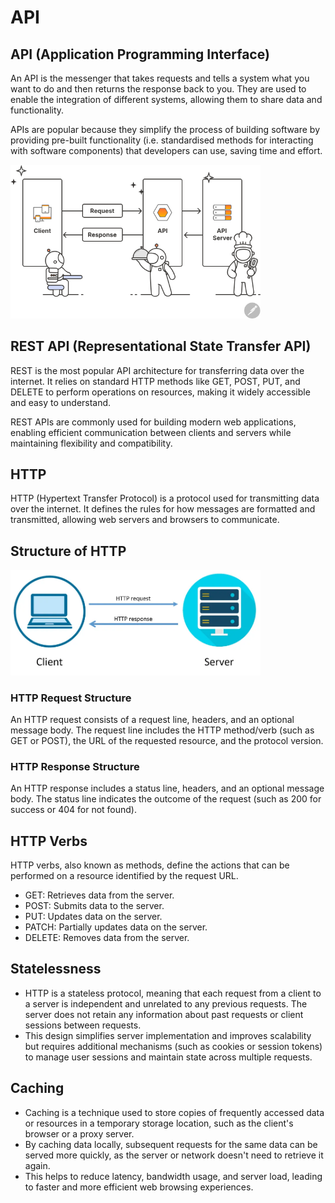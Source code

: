 # API

## API (Application Programming Interface)

An API is the messenger that takes requests and tells a system what you want to do and then returns the response back to you.
They are used to enable the integration of different systems, allowing them to share data and functionality. 

APIs are popular because they simplify the process of building software by providing pre-built functionality (i.e. standardised methods for interacting with software components) that developers can use, saving time and effort.

<img src="assets/img3.png" alt="Data Transfer Process in API Communication" width="400px">

## REST API (Representational State Transfer API)

REST is the most popular API architecture for transferring data over the internet.  It relies on standard HTTP methods like GET, POST, PUT, and DELETE to perform operations on resources, making it widely accessible and easy to understand.

REST APIs are commonly used for building modern web applications, enabling efficient communication between clients and servers while maintaining flexibility and compatibility.

## HTTP

HTTP (Hypertext Transfer Protocol) is a protocol used for transmitting data over the internet. It defines the rules for how messages are formatted and transmitted, allowing web servers and browsers to communicate.

## Structure of HTTP
<img src="assets/img4.png" alt="HTTP Structure" width="400px">

### HTTP Request Structure
An HTTP request consists of a request line, headers, and an optional message body. The request line includes the HTTP method/verb (such as GET or POST), the URL of the requested resource, and the protocol version.

### HTTP Response Structure

An HTTP response includes a status line, headers, and an optional message body. The status line indicates the outcome of the request (such as 200 for success or 404 for not found).

## HTTP Verbs
HTTP verbs, also known as methods, define the actions that can be performed on a resource identified by the request URL.
- GET: Retrieves data from the server.
- POST: Submits data to the server.
- PUT: Updates data on the server.
- PATCH: Partially updates data on the server.
- DELETE: Removes data from the server.

## Statelessness

- HTTP is a stateless protocol, meaning that each request from a client to a server is independent and unrelated to any previous requests. The server does not retain any information about past requests or client sessions between requests. 
- This design simplifies server implementation and improves scalability but requires additional mechanisms (such as cookies or session tokens) to manage user sessions and maintain state across multiple requests.

## Caching

- Caching is a technique used to store copies of frequently accessed data or resources in a temporary storage location, such as the client's browser or a proxy server. 
- By caching data locally, subsequent requests for the same data can be served more quickly, as the server or network doesn't need to retrieve it again. 
- This helps to reduce latency, bandwidth usage, and server load, leading to faster and more efficient web browsing experiences.